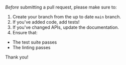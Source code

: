 _Before_ submitting a pull request, please make sure to:

1. Create your branch from the up to date `main` branch.
2. If you've added code, add tests!
3. If you've changed APIs, update the documentation.
4. Ensure that:

- The test suite passes
- The linting passes

Thank you!
